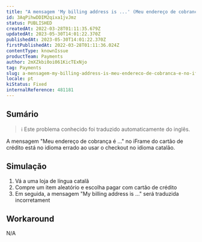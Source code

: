 ```yaml
---
title: "A mensagem 'My billing address is ...' (Meu endereço de cobrança é ...) no iFrame do cartão de crédito está no idioma errado ao usar o checkout no idioma catalão"
id: 3AqPihwDDIM2qixa1jvJmz
status: PUBLISHED
createdAt: 2022-03-28T01:11:35.679Z
updatedAt: 2023-05-30T14:01:22.370Z
publishedAt: 2023-05-30T14:01:22.370Z
firstPublishedAt: 2022-03-28T01:11:36.024Z
contentType: knownIssue
productTeam: Payments
author: 2mXZkbi0oi061KicTExNjo
tag: Payments
slug: a-mensagem-my-billing-address-is-meu-endereco-de-cobranca-e-no-iframe-do-cartao-de-credito-esta-no-idioma-errado-ao-usar-o-checkout-no-idioma-catalao
locale: pt
kiStatus: Fixed
internalReference: 481181
---
```


## Sumário

>ℹ️ Este problema conhecido foi traduzido automaticamente do inglês.


A mensagem "Meu endereço de cobrança é ..." no iFrame do cartão de crédito está no idioma errado ao usar o checkout no idioma catalão.

## Simulação



1. Vá a uma loja de língua catalã
2. Compre um item aleatório e escolha pagar com cartão de crédito
3. Em seguida, a mensagem "My billing address is ..." será traduzida incorretament

## Workaround


N/A





